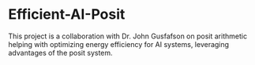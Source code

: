 # Efficient-AI-Posit
This project is a collaboration with Dr. John Gusfafson on posit arithmetic helping with optimizing energy efficiency for AI systems, leveraging advantages of the posit system.